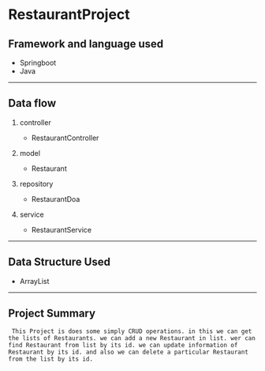 # RestaurantProject
## Framework and language used
* Springboot
* Java
---
## Data flow

1. controller
    * RestaurantController


2. model
    * Restaurant


3. repository
    * RestaurantDoa


4. service
    * RestaurantService
---

## Data Structure Used
* ArrayList
---

## Project Summary
``` This Project is does some simply CRUD operations. in this we can get the lists of Restaurants. we can add a new Restaurant in list. wer can find Restaurant from list by its id. we can update information of Restaurant by its id. and also we can delete a particular Restaurant from the list by its id.```


